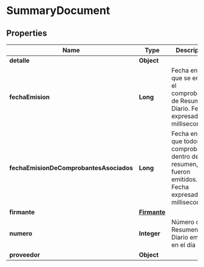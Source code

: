 # SummaryDocument

## Properties
Name | Type | Description | Notes
------------ | ------------- | ------------- | -------------
**detalle** | **Object** |  | 
**fechaEmision** | **Long** | Fecha en la que se emite el comprobante de Resumen Diario. Fecha expresada en milliseconds |  [optional]
**fechaEmisionDeComprobantesAsociados** | **Long** | Fecha en la que todos los comprobantes, dentro del resumen, fueron emitidos. Fecha expresada en milliseconds | 
**firmante** | [**Firmante**](Firmante.md) |  |  [optional]
**numero** | **Integer** | Número de Resumen Diario emitido en el día | 
**proveedor** | **Object** |  | 
